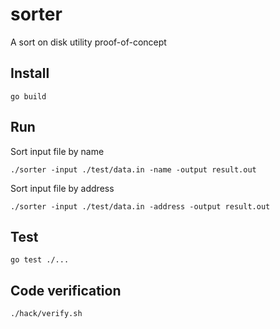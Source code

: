 # sorter

A sort on disk utility proof-of-concept

## Install

```
go build
```

## Run

Sort input file by name
```
./sorter -input ./test/data.in -name -output result.out
```

Sort input file by address
```
./sorter -input ./test/data.in -address -output result.out
```

## Test

```
go test ./...
```

## Code verification

```
./hack/verify.sh
```
